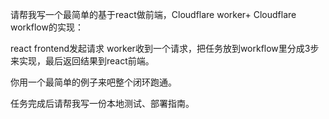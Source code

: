 请帮我写一个最简单的基于react做前端，Cloudflare worker+ Cloudflare workflow的实现：

react frontend发起请求
worker收到一个请求，把任务放到workflow里分成3步来实现，最后返回结果到react前端。

你用一个最简单的例子来吧整个闭环跑通。

任务完成后请帮我写一份本地测试、部署指南。